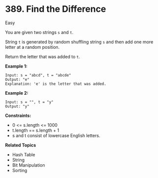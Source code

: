 # 389. Find the Difference

Easy

You are given two strings `s` and `t`.

String `t` is generated by random shuffling string `s` and then add one more letter at a random position.

Return the letter that was added to `t`.

 

**Example 1:**
```
Input: s = "abcd", t = "abcde"
Output: "e"
Explanation: 'e' is the letter that was added.
```
**Example 2:**
```
Input: s = "", t = "y"
Output: "y"
``` 

**Constraints:**

- 0 <= s.length <= 1000
- t.length == s.length + 1
- s and t consist of lowercase English letters.

**Related Topics**
- Hash Table
- String
- Bit Manipulation
- Sorting